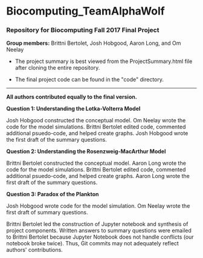 # Biocomputing_TeamAlphaWolf

### Repository for Biocomputing Fall 2017 Final Project

**Group members:** Brittni Bertolet, Josh Hobgood, Aaron Long, and Om Neelay

- The project summary is best viewed from the ProjectSummary.html file after cloning the entire repository.

- The final project code can be found in the "code" directory.

-------

**All authors contributed equally to the final version.**

**Question 1: Understanding the Lotka-Volterra Model**

Josh Hobgood constructed the conceptual model. Om Neelay wrote the code for the model simulations. Brittni Bertolet edited code, commented additional psuedo-code, and helped create graphs. Josh Hobgood wrote the first draft of the summary questions. 

**Question 2: Understanding the Rosenzweig-MacArthur Model**

Brittni Bertolet constructed the conceptual model. Aaron Long wrote the code for the model simulations. Brittni Bertolet edited code, commented additional psuedo-code, and helped create graphs. Aaron Long wrote the first draft of the summary questions. 

**Question 3: Paradox of the Plankton**

Josh Hobgood wrote code for the model simulation. Om Neelay wrote the first draft of summary questions. 

Brittni Bertolet led the construction of Jupyter notebook and synthesis of project components. Written answers to summary questions were emailed to Brittni Bertolet because Jupyter Notebook does not handle conflicts (our notebook broke twice). Thus, Git commits may not adequately reflect authors' contributions. 

